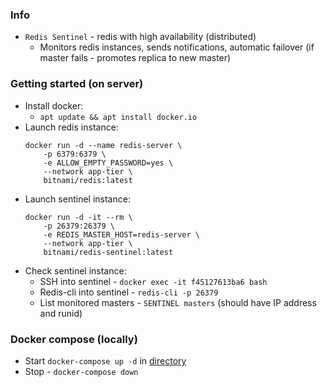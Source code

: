 ### Info
* `Redis Sentinel` - redis with high availability (distributed)
    * Monitors redis instances, sends notifications, automatic failover (if master fails - promotes replica to new master)
    
### Getting started (on server)
* Install docker:
    * `apt update && apt install docker.io`
* Launch redis instance:
    ```
    docker run -d --name redis-server \
        -p 6379:6379 \
        -e ALLOW_EMPTY_PASSWORD=yes \
        --network app-tier \
        bitnami/redis:latest
    ```
* Launch sentinel instance:
    ```
    docker run -d -it --rm \
        -p 26379:26379 \
        -e REDIS_MASTER_HOST=redis-server \
        --network app-tier \
        bitnami/redis-sentinel:latest
    ```
* Check sentinel instance:
    * SSH into sentinel - `docker exec -it f45127613ba6 bash`
    * Redis-cli into sentinel - `redis-cli -p 26379`
    * List monitored masters - `SENTINEL masters` (should have IP address and runid)

### Docker compose (locally)
* Start `docker-compose up -d` in [directory](sentinel)
* Stop - `docker-compose down`
